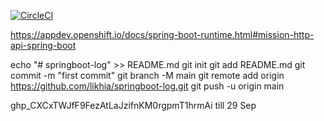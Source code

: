 [![CircleCI](https://circleci.com/gh/snowdrop/rest-http-example/tree/master.svg?style=shield)](https://circleci.com/gh/snowdrop/rest-http-example/tree/master)

https://appdev.openshift.io/docs/spring-boot-runtime.html#mission-http-api-spring-boot


echo "# springboot-log" >> README.md
git init
git add README.md
git commit -m "first commit"
git branch -M main
git remote add origin https://github.com/likhia/springboot-log.git
git push -u origin main

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 till 29 Sep

